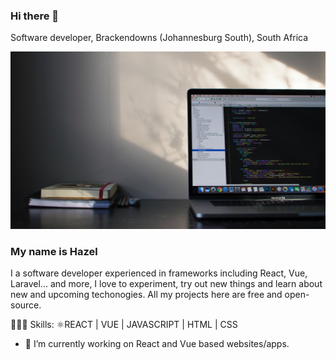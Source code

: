 ### Hi there 👋
Software developer, Brackendowns (Johannesburg South), South Africa

<img width="600" src="https://github.com/Hayzie/Hayzie/blob/main/emile-perron-xrVDYZRGdw4-unsplash.jpg">

### My name is Hazel
I a software developer experienced in frameworks including React, Vue, Laravel... and more, I love to experiment, try out new things and learn about new and upcoming techonogies. All my projects here are free and open-source.

🧑🏻‍💻 Skills: ⚛REACT | VUE | JAVASCRIPT | HTML | CSS

- 🔭 I’m currently working on React and Vue based websites/apps.





